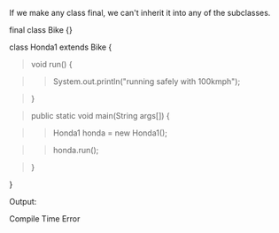 If we make any class final, we can't inherit it into any of the
subclasses.

final class Bike {}

class Honda1 extends Bike {

> void run() {

> > System.out.println(\"running safely with 100kmph\");

> }

> public static void main(String args\[\]) {

> > Honda1 honda = new Honda1();

> > honda.run();

> }

}

Output:

Compile Time Error